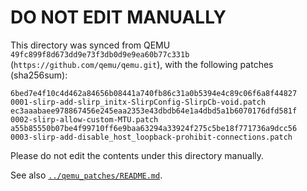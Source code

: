 # DO NOT EDIT MANUALLY

This directory was synced from QEMU `49fc899f8d673dd9e73f3db0d9e9ea60b77c331b` (`https://github.com/qemu/qemu.git`),
with the following patches (sha256sum):
```
6bed7e4f10c4d462a84656b08441a740fb86c31a0b5394e4c89c06f6a8f44827  0001-slirp-add-slirp_initx-SlirpConfig-SlirpCb-void.patch
ec3aaabaee978867456e245eaa2353e43dbdb64e1a4dbd5a1b6070176dfd581f  0002-slirp-allow-custom-MTU.patch
a55b85550b07be4f99710ff6e9baa63294a33924f275c5be18f771736a9dcc56  0003-slirp-add-disable_host_loopback-prohibit-connections.patch
```

Please do not edit the contents under this directory manually.

See also [`../qemu_patches/README.md`](../qemu_patches/README.md).

